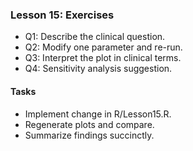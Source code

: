 ### Lesson 15: Exercises

- Q1: Describe the clinical question.
- Q2: Modify one parameter and re-run.
- Q3: Interpret the plot in clinical terms.
- Q4: Sensitivity analysis suggestion.

#### Tasks
- Implement change in R/Lesson15.R.
- Regenerate plots and compare.
- Summarize findings succinctly.

